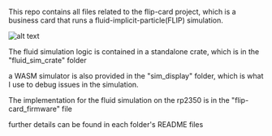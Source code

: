 This repo contains all files related to the flip-card project, which is a business card that runs a fluid-implicit-particle(FLIP) simulation.

![alt text](media/1000003136.gif)

The fluid simulation logic is contained in a standalone crate, which is in the "fluid_sim_crate" folder

a WASM simulator is also provided in the "sim_display" folder, which is what I use to debug issues in the simulation.

The implementation for the fluid simulation on the rp2350 is in the "flip-card_firmware" file

further details can be found in each folder's README files

